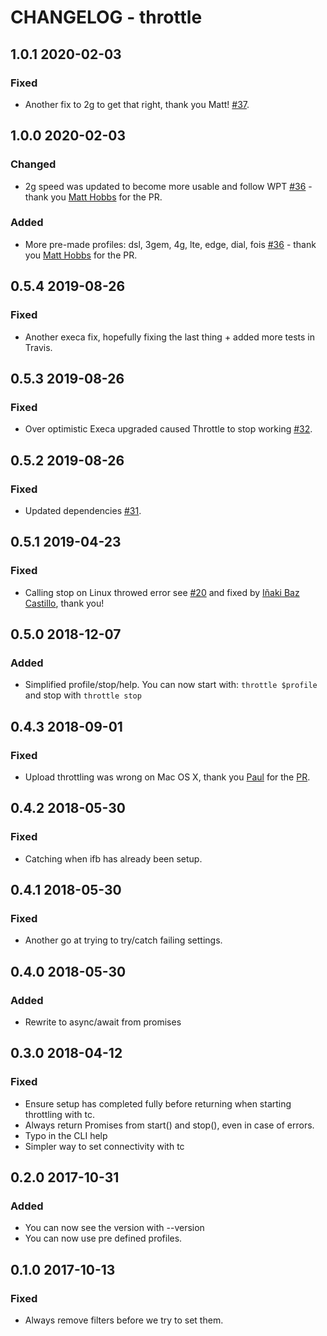 # CHANGELOG - throttle


## 1.0.1 2020-02-03
### Fixed
* Another fix to 2g to get that right, thank you Matt! [#37](https://github.com/sitespeedio/throttle/pull/37).

## 1.0.0 2020-02-03
### Changed
* 2g speed was updated to become more usable and follow WPT [#36](https://github.com/sitespeedio/throttle/pull/36) - thank you [Matt Hobbs](https://github.com/Nooshu) for the PR.

### Added
* More pre-made profiles: dsl, 3gem, 4g, lte, edge, dial, fois [#36](https://github.com/sitespeedio/throttle/pull/36) - thank you [Matt Hobbs](https://github.com/Nooshu) for the PR.

## 0.5.4 2019-08-26
### Fixed
* Another execa fix, hopefully fixing the last thing + added more tests in Travis.

## 0.5.3 2019-08-26
### Fixed
* Over optimistic Execa upgraded caused Throttle to stop working [#32](https://github.com/sitespeedio/throttle/pull/32).

## 0.5.2 2019-08-26
### Fixed
* Updated dependencies [#31](https://github.com/sitespeedio/throttle/pull/31). 

## 0.5.1 2019-04-23
### Fixed
* Calling stop on Linux throwed error see [#20](https://github.com/sitespeedio/throttle/issues/20) and fixed by [Iñaki Baz Castillo](https://github.com/ibc), thank you!

## 0.5.0 2018-12-07
### Added
* Simplified profile/stop/help. You can now start with: ```throttle $profile``` and stop with ```throttle stop```

## 0.4.3 2018-09-01
### Fixed
* Upload throttling was wrong on Mac OS X, thank you [Paul](https://github.com/paulz) for the [PR](https://github.com/sitespeedio/throttle/pull/16).

## 0.4.2 2018-05-30
### Fixed
* Catching when ifb has already been setup.

## 0.4.1 2018-05-30
### Fixed
* Another go at trying to try/catch failing settings.

## 0.4.0 2018-05-30
### Added
* Rewrite to async/await from promises

## 0.3.0 2018-04-12

### Fixed
* Ensure setup has completed fully before returning when starting throttling with tc.
* Always return Promises from start() and stop(), even in case of errors.
* Typo in the CLI help
* Simpler way to set connectivity with tc

## 0.2.0 2017-10-31

### Added
* You can now see the version with --version
* You can now use pre defined profiles.

## 0.1.0 2017-10-13

### Fixed
* Always remove filters before we try to set them.
